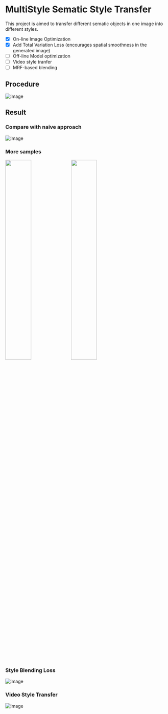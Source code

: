 # MultiStyle Sematic Style Transfer
This project is aimed to transfer different sematic objects in one image into different styles.

- [x] On-line Image Optimization
- [x] Add Total Variation Loss (encourages spatial smoothness in the generated image)
- [ ] Off-line Model optimization
- [ ] Video style tranfer
- [ ] MRF-based blending

## Procedure
![image](https://github.com/aa10402tw/MultiStyle_Sematic_Style_Transfer/blob/master/images/procedure.png) <br>

## Result
### Compare with naive approach
![image](https://github.com/aa10402tw/MultiStyle_Sematic_Style_Transfer/blob/master/images/result.png) 
<br>
### More samples
<img src="https://github.com/aa10402tw/MultiStyle_Sematic_Style_Transfer/blob/master/images/result_1.png" width="40%"> <img src="https://github.com/aa10402tw/MultiStyle_Sematic_Style_Transfer/blob/master/images/result_2.png" width="40%">
### Style Blending Loss
![image](https://github.com/aa10402tw/MultiStyle_Sematic_Style_Transfer/blob/master/images/blending.png) <br>
### Video Style Transfer
![image](https://github.com/aa10402tw/MultiStyle_Sematic_Style_Transfer/blob/master/images/video_1.gif) <br>

<!-- ### 1D visualization
![image](https://github.com/aa10402tw/GAN_visualization/blob/master/result/1D.gif =250x250) <br>
In 1D visualization, the red/blue line are representing the Probability Density Function for data generating from real/generator. <br>
And the dot line are the output for discriminator, where the higher value mean the discriminator believes the data is from real distribution more. <br>


### 2D visualization
![image](https://github.com/aa10402tw/GAN_visualization/blob/master/result/2D.gif =250x250) <br>
In 2D visualization, the red/blue dots are the data points generating from real/generator. <br>
And the contour line are the output for discriminator, where the higher value mean the discriminator believes the data is from real distribution more. <br> -->

